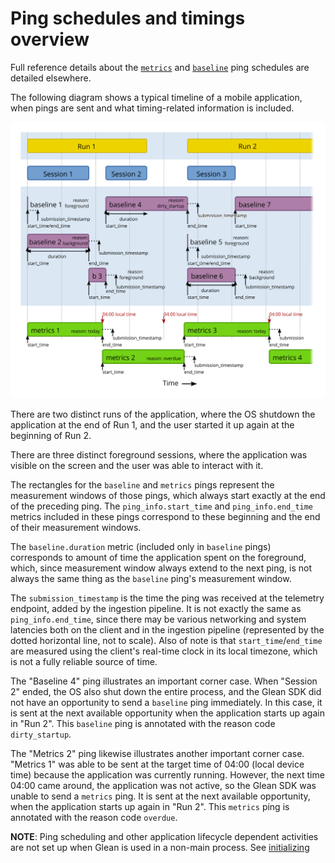 # Ping schedules and timings overview

Full reference details about the [`metrics`](metrics.html) and [`baseline`](baseline.html) ping schedules are detailed elsewhere.

The following diagram shows a typical timeline of a mobile application, when pings are sent and what timing-related information is included.

![ping timeline diagram](ping_timing.svg)

There are two distinct runs of the application, where the OS shutdown the application at the end of Run 1, and the user started it up again at the beginning of Run 2.

There are three distinct foreground sessions, where the application was visible on the screen and the user was able to interact with it.

The rectangles for the `baseline` and `metrics` pings represent the measurement windows of those pings, which always start exactly at the end of the preceding ping.  The `ping_info.start_time` and `ping_info.end_time` metrics included in these pings correspond to these beginning and the end of their measurement windows.

The `baseline.duration` metric (included only in `baseline` pings) corresponds to amount of time the application spent on the foreground, which, since measurement window always extend to the next ping, is not always the same thing as the `baseline` ping's measurement window.

The `submission_timestamp` is the time the ping was received at the telemetry endpoint, added by the ingestion pipeline.  It is not exactly the same as `ping_info.end_time`, since there may be various networking and system latencies both on the client and in the ingestion pipeline (represented by the dotted horizontal line, not to scale).  Also of note is that `start_time`/`end_time` are measured using the client's real-time clock in its local timezone, which is not a fully reliable source of time.

The "Baseline 4" ping illustrates an important corner case. When "Session 2" ended, the OS also shut down the entire process, and the Glean SDK did not have an opportunity to send a `baseline` ping immediately.  In this case, it is sent at the next available opportunity when the application starts up again in "Run 2".  This `baseline` ping is annotated with the reason code `dirty_startup`.

The "Metrics 2" ping likewise illustrates another important corner case. "Metrics 1" was able to be sent at the target time of 04:00 (local device time) because the application was currently running.  However, the next time 04:00 came around, the application was not active, so the Glean SDK was unable to send a `metrics` ping.  It is sent at the next available opportunity, when the application starts up again in "Run 2".  This `metrics` ping is annotated with the reason code `overdue`.

**NOTE**: Ping scheduling and other application lifecycle dependent activities are not set up when Glean is used in a non-main process. See [initializing](../../reference/general/initializing.html#gleaninitializeconfiguration)
